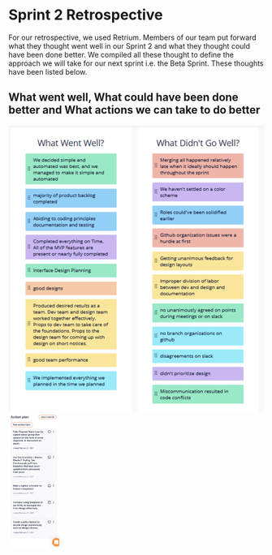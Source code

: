 # Sprint 2 Retrospective

For our retrospective, we used Retrium. Members of our team put forward what they thought went well in our Sprint 2 and what they thought could have been done better. 
We compiled all these thought to define the approach we will take for our next sprint i.e. the Beta Sprint. These thoughts have been listed below.

## What went well, What could have been done better and What actions we can take to do better

![Software first screen](../misc/img/retro.png)            <img src="../misc/img/action.png" width="100px">


